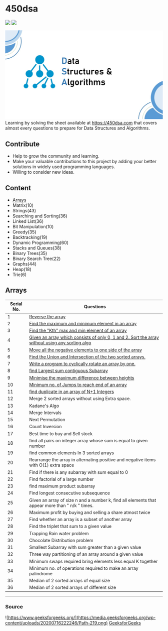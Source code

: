 # 450dsa
![](https://badgen.net/badge/work-in/:progress/blue) ![](https://badgen.net/github/stars/iankityadav/450dsa)

![](.img/dsa.jpg)
Learning by solving the sheet available at https://450dsa.com that covers almost every questions to prepare for Data Structures and Algorithms.

## Contribute
- Help to grow the community and learning.
- Make your valuable contributions to this project by adding your better solutions in widely used programming languages.
- Willing to consider new ideas.

## Content
- [Arrays](#arrays)
- Matrix(10)
- Strings(43)
- Searching and Sorting(36)
- Linked List(36)
- Bit Manipulation(10)
- Greedy(35)
- Backtracking(19)
- Dynamic Programming(60)
- Stacks and Queues(38)
- Binary Trees(35)
- Binary Search Tree(22)
- Graphs(44)
- Heap(18)
- Trie(6)

## Arrays
Serial No. | Questions
| --- | ----------- |
1 | [Reverse the array](Array/1-Reverse)
2 | [Find the maximum and minimum element in an array](Array/2-Max%20and%20Min%20in%20Array)
3 | [Find the "Kth" max and min element of an array](Array/3-Kth%20Max%20and%20Min%20in%20Array)
4 | [Given an array which consists of only 0, 1 and 2. Sort the array without using any sorting algo](Array/4-Sort%20Array%20of%200%201%202)
5 | [Move all the negative elements to one side of the array](Array/5-Move%20Negative%20Elements%20of%20Array)
6 | [Find the Union and Intersection of the two sorted arrays.](Array/6-Union%20and%20Intersection%20of%202%20Arrays)
7 | [Write a program to cyclically rotate an array by one.](Array/7-Rotate%20Array)
8 | [find Largest sum contiguous Subarray](Array/8-Largest%20Sum%20Contiguous%20Subarray)
9 | [Minimise the maximum difference between heights](Array/9-Minimize%20Difference)
10 | [Minimum no. of Jumps to reach end of an array](Array/10-Minimum%20Jumps%20to%20Reach%20End)
11 | [find duplicate in an array of N+1 Integers](Array/11-Duplicate%20in%20Array)
12 | Merge 2 sorted arrays without using Extra space.
13 | Kadane's Algo
14 | Merge Intervals
15 | Next Permutation
16 | Count Inversion
17 | Best time to buy and Sell stock
18 | find all pairs on integer array whose sum is equal to given number
19 | find common elements In 3 sorted arrays
20 | Rearrange the array in alternating positive and negative items with O(1) extra space
21 | Find if there is any subarray with sum equal to 0
22 | Find factorial of a large number
23 | find maximum product subarray
24 | Find longest consecutive subsequence
25 | Given an array of size n and a number k, find all elements that appear more than " n/k " times.
26 | Maximum profit by buying and selling a share atmost twice
27 | Find whether an array is a subset of another array
28 | Find the triplet that sum to a given value
29 | Trapping Rain water problem
30 | Chocolate Distribution problem
31 | Smallest Subarray with sum greater than a given value
32 | Three way partitioning of an array around a given value
33 | Minimum swaps required bring elements less equal K together
34 | Minimum no. of operations required to make an array palindrome
35 | Median of 2 sorted arrays of equal size
36 | Median of 2 sorted arrays of different size

---

### Source 
![https://www.geeksforgeeks.org/](https://media.geeksforgeeks.org/wp-content/uploads/20200716222246/Path-219.png) [GeeksforGeeks](https://www.geeksforgeeks.org/)